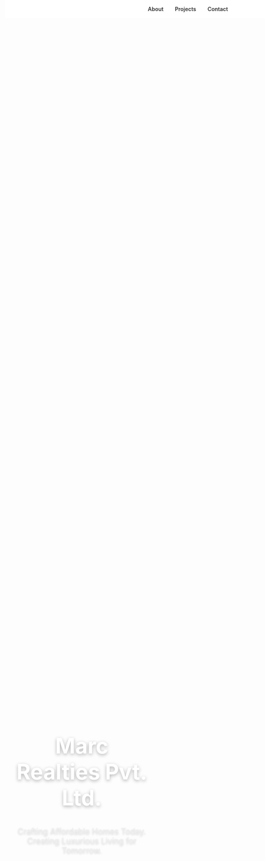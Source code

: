 <!DOCTYPE html>
<html lang="en">
<head>
  <meta charset="UTF-8" />
  <meta name="viewport" content="width=device-width, initial-scale=1.0" />
  <title>Marc Realties Pvt. Ltd.</title>
  <link href="https://fonts.googleapis.com/css2?family=SF+Pro+Display:wght@400;600;700&display=swap" rel="stylesheet" />
  <style>
    * {
      margin: 0;
      padding: 0;
      box-sizing: border-box;
      scroll-behavior: smooth;
    }

    body {
      font-family: 'SF Pro Display', -apple-system, BlinkMacSystemFont, 'Segoe UI', sans-serif;
      background: #fff;
      color: #333;
      line-height: 1.6;
    }

    header {
      height: 100vh;
      background: url('https://via.placeholder.com/1920x1080?text=Marc+Realties') center/cover no-repeat;
      display: flex;
      flex-direction: column;
      justify-content: center;
      align-items: center;
      text-align: center;
      padding: 20px;
    }

    header h1 {
      font-size: 4em;
      color: #fff;
      font-weight: 700;
      text-shadow: 0 3px 10px rgba(0,0,0,0.3);
      margin-bottom: 20px;
    }

    header p {
      font-size: 1.5em;
      color: #eee;
      max-width: 700px;
      text-shadow: 0 2px 5px rgba(0,0,0,0.2);
    }

    nav {
      position: fixed;
      top: 0;
      width: 100%;
      background: rgba(255, 255, 255, 0.9);
      padding: 15px 0;
      display: flex;
      justify-content: center;
      gap: 30px;
      z-index: 1000;
    }

    nav a {
      text-decoration: none;
      color: #333;
      font-weight: 600;
      font-size: 1em;
      transition: color 0.3s;
    }

    nav a:hover {
      color: #0071e3;
    }

    section {
      padding: 100px 20px;
      max-width: 1100px;
      margin: auto;
    }

    section h2 {
      text-align: center;
      font-size: 2.5em;
      font-weight: 700;
      margin-bottom: 30px;
      color: #111;
    }

    section p {
      text-align: center;
      max-width: 800px;
      margin: auto;
      font-size: 1.2em;
      color: #555;
    }

    .projects {
      display: grid;
      grid-template-columns: repeat(auto-fit, minmax(300px, 1fr));
      gap: 40px;
      margin-top: 50px;
    }

    .project-card {
      background: #f9f9f9;
      border-radius: 12px;
      overflow: hidden;
      box-shadow: 0 4px 20px rgba(0,0,0,0.1);
      transition: transform 0.3s;
    }

    .project-card:hover {
      transform: translateY(-10px);
    }

    .project-card img {
      width: 100%;
      height: 200px;
      object-fit: cover;
    }

    .project-card h3 {
      padding: 20px;
      font-size: 1.5em;
      color: #111;
    }

    .project-card p {
      padding: 0 20px 20px;
      color: #555;
    }

    footer {
      background: #111;
      color: #fff;
      text-align: center;
      padding: 30px 10px;
    }

    .cta {
      margin-top: 50px;
      text-align: center;
    }

    .cta a {
      background: #0071e3;
      color: #fff;
      text-decoration: none;
      padding: 15px 30px;
      border-radius: 50px;
      font-weight: 600;
      transition: background 0.3s;
    }

    .cta a:hover {
      background: #005bb5;
    }
  </style>
</head>
<body>

  <nav>
    <a href="#about">About</a>
    <a href="#projects">Projects</a>
    <a href="#contact">Contact</a>
  </nav>

  <header>
    <h1>Marc Realties Pvt. Ltd.</h1>
    <p>Crafting Affordable Homes Today. Creating Luxurious Living for Tomorrow.</p>
  </header>

  <section id="about">
    <h2>About Us</h2>
    <p>Marc Realties Pvt. Ltd. blends innovation with affordability, bringing modern homes to life for the people of Raipur and beyond. With an eye on the future, we’re setting the stage for upscale developments while maintaining our commitment to quality, trust, and timely delivery.</p>
  </section>

  <section id="projects">
    <h2>Our Projects</h2>
    <div class="projects">
      <div class="project-card">
        <img src="https://via.placeholder.com/600x400?text=Heropur+Heights" alt="Heropur Heights">
        <h3>Heropur Heights</h3>
        <p>192 elegant apartments in Heropur, Raipur. Spacious layouts, modern amenities, and prices starting from ₹3000/sqft.</p>
      </div>
      <div class="project-card">
        <img src="https://via.placeholder.com/600x400?text=Raipur+Residency" alt="Raipur Residency">
        <h3>Raipur Residency</h3>
        <p>A modern residential community offering 2BHK and 3BHK configurations, designed for urban lifestyles and future luxury upgrades.</p>
      </div>
    </div>
  </section>

  <section id="contact">
    <h2>Contact Us</h2>
    <p>Email: info@marcrealties.com</p>
    <p>Phone: +91-XXXXXXXXXX</p>
    <div class="cta">
      <a href="mailto:info@marcrealties.com">Enquire Now</a>
    </div>
  </section>

  <footer>
    &copy; 2025 Marc Realties Pvt. Ltd. All rights reserved.
  </footer>

</body>
</html>
